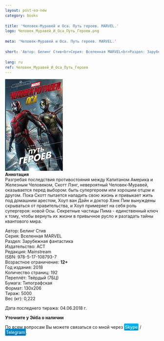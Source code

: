 ```yaml
---
layout: post-ea-new
category: books

title: 'Человек-Муравей и Оса. Путь героев. MARVEL.'
logo: Человек_Муравей_И_Оса_Путь_Героев.png

meta: 'Человек-Муравей и Оса. Путь героев. MARVEL.'

short: 'Автор: Белинг Стив<br>Серия: Вселенная MARVEL<br>Раздел: Зарубежная фантастика<br>Издательство: АСТ<br>Редакция: Mainstream<br>ISBN: 978-5-17-108793-7<br>Возрастное ограничение: 12+'

lang: ru
ref: Человек_Муравей_И_Оса_Путь_Героев
---
```


<a data-fancybox="gallery" href="/img/books/Человек_Муравей_И_Оса_Путь_Героев.png"><img src="/img/books/Человек_Муравей_И_Оса_Путь_Героев.png" alt=""></a>  
**Аннотация**  
Разгребая последствия противостояния между Капитаном Америка и Железным Человеком, Скотт Лэнг, невероятный Человек-Муравей, оказывается перед выбором: быть супергероем или хорошим отцом и другом. Пока Скотт пытается наладить свою жизнь и привыкает жить под домашним арестом, Хоуп ван Дайн и доктор Хэнк Пим вынуждены скрываться от правительства, и Хоуп примеряет на себя роль супергероя: новой Осы. Секретные частицы Пима - единственный ключ к тому, чтобы вернуть их жизни в привычное русло и разгадать тайны квантового мира.

Автор: Белинг Стив  
Серия: Вселенная MARVEL  
Раздел: Зарубежная фантастика  
Издательство: АСТ  
Редакция: Mainstream  
ISBN: 978-5-17-108793-7  
Возрастное ограничение: **12+**  
Год издания: 2018  
Количество страниц: 192  
Переплёт: Твёрдый  (7БЦ)  
Бумага: Типографская  
Формат: 130х206  
Тираж: 5000  
Вес (кг): 0,222

Дата последнего тиража:	04.06.2018 г.

**Уточните у Эйба о наличии**

По всем вопросам Вы можете связаться со мной через <a href="skype:chutkoy89?call" target="_blank"><span style="background-color:#00aff0; color:white; padding:3px; border-radius: 3px">Skype</span></a> / <a href="https://t.me/chutkoy" target="_blank"><span style="background-color:#0088cc; color:white; padding:3px; border-radius: 3px">Telegram</span></a>.